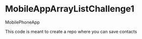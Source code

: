 # MobileAppArrayListChallenge1
MobilePhoneApp

This code is meant to create a repo where you can save contacts
